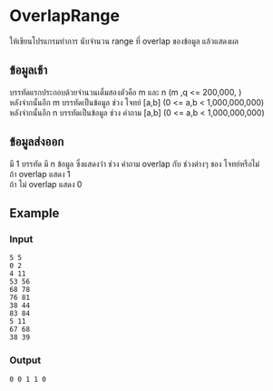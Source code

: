 # OverlapRange
ให้เขียนโปรแกรมทำการ นับจำนวน range ที่ overlap ของข้อมูล แล้วแสดงผล   

## ข้อมูลเช้า
บรรทัดแรกประกอบด้วยจำนวนเต็มสองตัวคือ m และ n (m ,q <= 200,000, )  
หลังจำกนั้นอีก m บรรทัดเป็นข้อมูล ช่วง โจทย์  [a,b] (0 <= a,b < 1,000,000,000)  
หลังจำกนั้นอีก n บรรทัดเป็นข้อมูล ช่วง คำถาม [a,b] (0 <= a,b < 1,000,000,000)  


## ข้อมูลส่งออก
มี 1 บรรทัด มี n ข้อมูล ซึ่งแสดงว่า ช่วง คำถาม overlap กับ ช่วงต่างๆ ชอง โจทย์หรือไม่  
ถ้า overlap แสดง 1  
ถ้า ไม่ overlap แสดง 0   

## Example
### Input
~~~
5 5
0 2
4 11
53 56
68 78
76 81
38 44
83 84
5 11
67 68
38 39
~~~

### Output
~~~
0 0 1 1 0
~~~
